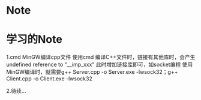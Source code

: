 # Note
# 学习的Note

1.cmd MinGW编译cpp文件 使用cmd 编译C++文件时，链接有其他库时，会产生 undefined reference to "\_\_imp_xxx" 此时增加链接库即可，如socket编程 使用MinGW编译时，就需要g++ Server.cpp -o Server.exe -lwsock32；g++ Client.cpp -o Client.exe -lwsock32 <br>

2.待续...
